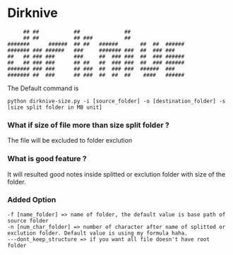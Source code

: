 # Dirknive
```
     ## ##           ##              ##                     
     ## ##           ## ###          ##                 
#######      ######  ## ##   ######       ##  ##  ######
####### ### ######   ###     ####### ###  ##  ### ### 
##   ## ### ###      ###     ##  ### ###  ##  ### ######
##   ## ### ###      ## ##   ##  ### ###  ##  ### ######
####### ### ###      ## ###  ##  ### ###  ######  ###
####### ##  ###      ## ###  ##  ##  ##    ####   ######
```

The Default command is
```
python dirknive-size.py -i [source_folder] -o [destination_folder] -s [size split folder in MB unit]
```

### What if size of file more than size split folder ?
The file will be excluded to folder exclution

### What is good feature ?
It will resulted good notes inside splitted or exclution folder with size of the folder. 

### Added Option
```
-f [name_folder] => name of folder, the default value is base path of source folder 
-n [num_char_folder] => number of character after name of splitted or exclution folder. Default value is using my formula haha.
---dont_keep_structure => if you want all file doesn't have root folder
```


